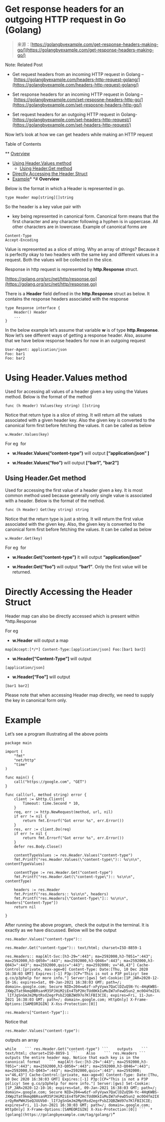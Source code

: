 <!--yml
category: 未分类
date: 2024-10-13 06:32:08
-->

# Get response headers for an outgoing HTTP request in Go (Golang)

> 来源：[https://golangbyexample.com/get-response-headers-making-go/](https://golangbyexample.com/get-response-headers-making-go/)

Note: Related Post

*   Get request headers from an incoming HTTP request in Golang – [https://golangbyexample.com/headers-http-request-golang/](https://golangbyexample.com/headers-http-request-golang/)

*   Set response headers for an incoming HTTP request in Golang – [https://golangbyexample.com/set-resposne-headers-http-go/](https://golangbyexample.com/set-resposne-headers-http-go/)

*   Set request headers for an outgoing HTTP request in Golang- [https://golangbyexample.com/set-headers-http-request/](https://golangbyexample.com/set-headers-http-request/)

Now let’s look at how we can get headers while making an HTTP request

Table of Contents

 **   [Overview](#Overview "Overview")
*   [Using Header.Values method](#Using_HeaderValues_method "Using Header.Values method")
    *   [Using Header.Get method](#Using_HeaderGet_method "Using Header.Get method")
*   [Directly Accessing the Header Struct](#Directly_Accessing_the_Header_Struct "Directly Accessing the Header Struct")
*   [Example](#Example "Example")*  *# **Overview**

Below is the format in which a Header is represented in go.

```
type Header map[string][]string
```

So the header is a key value pair with

*   key being represented in canonical form. Canonical form means that the first character and any character following a hyphen is in uppercase. All other characters are in lowercase. Example of canonical forms are

```
Content-Type
Accept-Encoding
```

Value is represented as a slice of string. Why an array of strings? Because it is perfectly okay to two headers with the same key and different values in a request. Both the values will be collected in the slice.

Response in http request is represented by **http.Response** struct.

[https://golang.org/src/net/http/response.go](https://golang.org/src/net/http/response.go)

There is a **Header** field defined in the **http.Response** struct as below. It contains the response headers associated with the response

```
type Response interface {
    Header() Header
    ...
}
```

In the below example let’s assume that variable **w** is of type **http.Response**. Now let’s see different ways of getting a response header. Also, assume that we have below response headers for now in an outgoing request

```
User-Agent: application/json
Foo: bar1
Foo: bar2
```

# **Using Header.Values method**

Used for accessing all values of a header given a key using the Values method. Below is the format of the method

```
func (h Header) Values(key string) []string
```

Notice that return type is a slice of string. It will return all the values associated with a given header key. Also the given key is converted to the canonical form first before fetching the values. It can be called as below

```
w.Header.Values(key)
```

For eg  for

*   **w.Header.Values(“content-type”)** will output **[“application/json” ]**

*   **w.Header.Values(“foo”)** will output **[“bar1”, “bar2”]**

## **Using Header.Get method**

Used for accessing the first value of a header given a key. It is most common method used because generally only single value is associated with a header. Below is the format of the method.

```
func (h Header) Get(key string) string
```

Notice that the return type is just a string. It will return the first value associated with the given key. Also, the given key is converted to the canonical form first before fetching the values. It can be called as below

```
w.Header.Get(key)
```

For eg  for

*   **w.Header.Get(“content-type”)** it will output **“application/json”**

*   **w.Header.Get(“foo”)** will output **“bar1”**. Only the first value will be returned.

# **Directly Accessing the Header Struct**

Header map can also be directly accessed which is present within *http.Response

For eg

*   **w.Header** will output a map

```
map[Accept:[*/*] Content-Type:[application/json] Foo:[bar1 bar2]
```

*   **w.Header[“Content-Type”]** will output

```
[application/json]
```

*   **w.Header[“Foo”]** will output

```
[bar1 bar2]
```

Please note that when accessing Header map directly, we need to supply the key in canonical form only.

# **Example**

Let’s see a program illustrating all the above points

```
package main

import (
	"fmt"
	"net/http"
	"time"
)

func main() {
	call("https://google.com", "GET")
}

func call(url, method string) error {
	client := &http.Client{
		Timeout: time.Second * 10,
	}
	req, err := http.NewRequest(method, url, nil)
	if err != nil {
		return fmt.Errorf("Got error %s", err.Error())
	}
	res, err := client.Do(req)
	if err != nil {
		return fmt.Errorf("Got error %s", err.Error())
	}
	defer res.Body.Close()

	contentTypeValues := res.Header.Values("content-type")
	fmt.Printf("res.Header.Values(\"content-type\"):: %s\n\n", contentTypeValues)

	contentType := res.Header.Get("content-type")
	fmt.Printf("res.Header.Get(\"content-type\"):: %s\n\n", contentType)

	headers := res.Header
	fmt.Printf("res.Headers:: %s\n\n", headers)
	fmt.Printf("res.Headers[\"Content-Type\"]:: %s\n\n", headers["Content-Type"])
	return nil

}
```

After running the above program,  check the output in the terminal. It is exactly as we have discussed. Below will be the output

```
res.Header.Values("content-type"):: 

res.Header.Get("content-type"):: text/html; charset=ISO-8859-1

res.Headers:: map[Alt-Svc:[h3-29=":443"; ma=2592000,h3-T051=":443"; ma=2592000,h3-Q050=":443"; ma=2592000,h3-Q046=":443"; ma=2592000,h3-Q043=":443"; ma=2592000,quic=":443"; ma=2592000; v="46,43"] Cache-Control:[private, max-age=0] Content-Type: Date:[Thu, 10 Dec 2020 16:38:03 GMT] Expires:[-1] P3p:[CP="This is not a P3P policy! See g.co/p3phelp for more info."] Server:[gws] Set-Cookie:[1P_JAR=2020-12-10-16; expires=Sat, 09-Jan-2021 16:38:03 GMT; path=/; domain=.google.com; Secure NID=204=w6zf-xFyVywx7QaClDZuQ5N-Yc-4HqKWBS-JXWp2Tat9kmq0BRsanM35PJHiM2iEn4TbP2HcTUd0KkIuMuIW7xFewD5un2_mc0O4fm2IXzrQyRmPWHJSeQJUUVb0-_lIfJgSnGmJm2MptRsd2egrPsbZJQBZWd97o7KlFBI3CIE; expires=Fri, 11-Jun-2021 16:38:03 GMT; path=/; domain=.google.com; HttpOnly] X-Frame-Options:[SAMEORIGIN] X-Xss-Protection:[0]]

res.Headers["Content-Type"]:: 
```

Notice that

```
res.Header.Values("content-type"):
```

outputs an array

 ````while    ``` res.Header.Get("content-type") ```    outputs    ``` text/html; charset=ISO-8859-1 ```    Also    ``` res.Headers ```    outputs the entire header map. Notice that each key is in the canonical format    ``` map[Alt-Svc:[h3-29=":443"; ma=2592000,h3-T051=":443"; ma=2592000,h3-Q050=":443"; ma=2592000,h3-Q046=":443"; ma=2592000,h3-Q043=":443"; ma=2592000,quic=":443"; ma=2592000; v="46,43"] Cache-Control:[private, max-age=0] Content-Type: Date:[Thu, 10 Dec 2020 16:38:03 GMT] Expires:[-1] P3p:[CP="This is not a P3P policy! See g.co/p3phelp for more info."] Server:[gws] Set-Cookie:[1P_JAR=2020-12-10-16; expires=Sat, 09-Jan-2021 16:38:03 GMT; path=/; domain=.google.com; Secure NID=204=w6zf-xFyVywx7QaClDZuQ5N-Yc-4HqKWBS-JXWp2Tat9kmq0BRsanM35PJHiM2iEn4TbP2HcTUd0KkIuMuIW7xFewD5un2_mc0O4fm2IXzrQyRmPWHJSeQJUUVb0-_lIfJgSnGmJm2MptRsd2egrPsbZJQBZWd97o7KlFBI3CIE; expires=Fri, 11-Jun-2021 16:38:03 GMT; path=/; domain=.google.com; HttpOnly] X-Frame-Options:[SAMEORIGIN] X-Xss-Protection:[0]] ```  *   [golang](https://golangbyexample.com/tag/golang/)````*